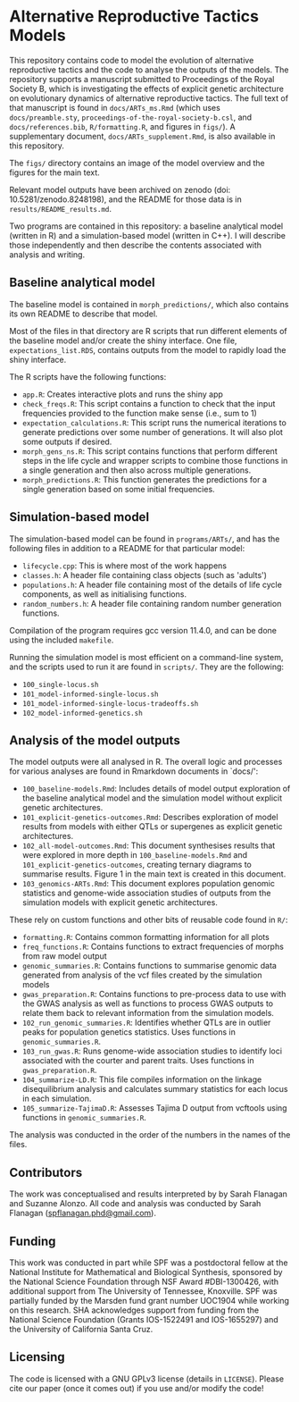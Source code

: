# Alternative Reproductive Tactics Models

This repository contains code to model the evolution of alternative reproductive tactics and the code to analyse the outputs of the models.
The repository supports a manuscript submitted to Proceedings of the Royal Society B, which is investigating the effects of explicit genetic architecture on evolutionary dynamics of alternative reproductive tactics. 
The full text of that manuscript is found in `docs/ARTs_ms.Rmd` (which uses `docs/preamble.sty`, `proceedings-of-the-royal-society-b.csl`, and `docs/references.bib`, `R/formatting.R`, and figures in `figs/`). 
A supplementary document, `docs/ARTs_supplement.Rmd`, is also available in this repository.

The `figs/` directory contains an image of the model overview and the figures for the main text.

Relevant model outputs have been archived on zenodo (doi: 10.5281/zenodo.8248198), and the README for those data is in `results/README_results.md`.

Two programs are contained in this repository: a baseline analytical model (written in R) and a simulation-based model (written in C++). I will describe those independently and then describe the contents associated with analysis and writing.

## Baseline analytical model

The baseline model is contained in `morph_predictions/`, which also contains its own README to describe that model. 

Most of the files in that directory are R scripts that run different elements of the baseline model and/or create the shiny interface. One file, `expectations_list.RDS`, contains outputs from the model to rapidly load the shiny interface.

The R scripts have the following functions:

- `app.R`: Creates interactive plots and runs the shiny app
- `check_freqs.R`: This script contains a function to check that the input frequencies provided to the function make sense (i.e., sum to 1)
- `expectation_calculations.R`: This script runs the numerical iterations to generate predictions over some number of generations. It will also plot some outputs if desired.
- `morph_gens_ns.R`: This script contains functions that perform different steps in the life cycle and wrapper scripts to combine those functions in a single generation and then also across multiple generations.
- `morph_predictions.R`: This function generates the predictions for a single generation based on some initial frequencies. 

## Simulation-based model

The simulation-based model can be found in `programs/ARTs/`, and has the following files in addition to a README for that particular model:

- `lifecycle.cpp`: This is where most of the work happens
- `classes.h`: A header file containing class objects (such as 'adults')
- `populations.h`: A header file containing most of the details of life cycle components, as well as initialising functions.
- `random_numbers.h`: A header file containing random number generation functions.

Compilation of the program requires gcc version 11.4.0, and can be done using the included `makefile`.

Running the simulation model is most efficient on a command-line system, and the scripts used to run it are found in `scripts/`. They are the following:

- `100_single-locus.sh`
- `101_model-informed-single-locus.sh`
- `101_model-informed-single-locus-tradeoffs.sh`
- `102_model-informed-genetics.sh`

## Analysis of the model outputs

The model outputs were all analysed in R. The overall logic and processes for various analyses are found in Rmarkdown documents in `docs/':

- `100_baseline-models.Rmd`: Includes details of model output exploration of the baseline analytical model and the simulation model without explicit genetic architectures.
- `101_explicit-genetics-outcomes.Rmd`: Describes exploration of model results from models with either QTLs or supergenes as explicit genetic architectures.
- `102_all-model-outcomes.Rmd`: This document synthesises results that were explored in more depth in `100_baseline-models.Rmd` and `101_explicit-genetics-outcomes`, creating ternary diagrams to summarise results. Figure 1 in the main text is created in this document.
- `103_genomics-ARTs.Rmd`: This document explores population genomic statistics and genome-wide association studies of outputs from the simulation models with explicit genetic architectures. 

These rely on custom functions and other bits of reusable code found in `R/`:

- `formatting.R`: Contains common formatting information for all plots
- `freq_functions.R`: Contains functions to extract frequencies of morphs from raw model output
- `genomic_summaries.R`: Contains functions to summarise genomic data generated from analysis of the vcf files created by the simulation models
- `gwas_preparation.R`: Contains functions to pre-process data to use with the GWAS analysis as well as functions to process GWAS outputs to relate them back to relevant information from the simulation models.
- `102_run_genomic_summaries.R`: Identifies whether QTLs are in outlier peaks for population genetics statistics. Uses functions in `genomic_summaries.R`. 
- `103_run_gwas.R`: Runs genome-wide association studies to identify loci associated with the courter and parent traits. Uses functions in `gwas_preparation.R`.
- `104_summarize-LD.R`: This file compiles information on the linkage disequilibrium analysis and calculates summary statistics for each locus in each simulation.
- `105_summarize-TajimaD.R`: Assesses Tajima D output from vcftools using functions in `genomic_summaries.R`.


The analysis was conducted in the order of the numbers in the names of the files.


## Contributors

The work was conceptualised and results interpreted by by Sarah Flanagan and Suzanne Alonzo. All code and analysis was conducted by Sarah Flanagan (spflanagan.phd@gmail.com).

## Funding

This work was conducted in part while SPF was a postdoctoral fellow at the National Institute for Mathematical and Biological Synthesis, sponsored by the National Science Foundation through NSF Award #DBI-1300426, with additional support from The University of Tennessee, Knoxville. 
SPF was partially funded by the Marsden fund grant number UOC1904 while working on this research. 
SHA acknowledges support from funding from the National Science Foundation (Grants IOS-1522491 and IOS-1655297) and the University of California Santa Cruz.

## Licensing

The code is licensed with a GNU GPLv3 license (details in `LICENSE`). Please cite our paper (once it comes out) if you use and/or modify the code!

